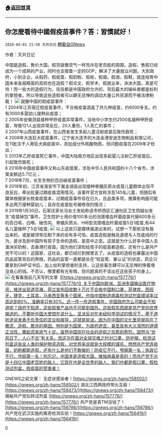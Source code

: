 ###  [:house:返回首頁](https://github.com/ourhimalayas/txt)
---

## 你怎麼看待中國假疫苗事件？答：習慣就好！
`2020-04-01 21:58 灭共日记` [轉載自GNews](https://gnews.org/zh-hant/159551/)

作者：灭共日记

中国是造假，售价大国。假货就像空气一样充斥在老百姓的周围。造假、售假已经成为一个成熟的产业，同时也支撑着一定的GDP，解决了大量就业问题。大到政府，小到企业，从假药、假疫苗、假奶粉、假账，假烟，假酒，假鞋，就连培育中国未来各层精英的高校也在造假？假论文、假学术、假就业率，泱泱大国，真是可怜！而一些大的造假行为，往往都是中国政府允许的，背后最大的操纵者都是权利的掌控者。所以导致这些造假者可以肆无忌惮的调动大量公共资源而不被法律制裁！
![](https://s3-ap-northeast-1.amazonaws.com/news.guo.offload.media/wp-content/uploads/2020/04/01214834/1-13.jpg)
就像中国的假疫苗事件：
<br>1 2004年江苏宿迁假疫苗事件，不合格疫苗涵盖了共九种疫苗，约6000多支。约有3000多婴幼儿接种此疫苗；
<br>2 2005年安徽泗县接种甲肝疫苗异常事件，当地中小学生约2500名接种甲肝疫苗，导致121人出现异常反应，20人重伤，1人死亡的事件；
<br>3 2007年山西疫苗事件，在山西省发生多起儿童注射疫苗后致伤致死；
<br>4 2009年大连狂犬疫苗事件，辽宁省大连市的大连金港安迪生物制品有限公司，在11批冻干人用狂犬病疫苗中，添加成分外核酸物质。但问题疫苗在2009年才检出；
<br>5 2013年乙肝疫苗死亡事件，中国大陆南方地区出现多起婴儿注射乙肝疫苗后，引起致伤致死；
<br>6 2016年中国疫苗事件又称山东疫苗案，涉及中华人民共和国的十八个省市，涉案金额达5.7亿元；
<br>7 2018年7月，长生生物的百白破疫苗事件；
<br>8 2019年初，江苏省淮安市下属金湖县出现接种脊髓灰质炎疫苗儿童群体出现不良反应，牵出批量过期疫苗混用情况。该事件官方宣称涉及145名儿童，但随后有媒体根据家长核查疫苗本，过期疫苗事件存在已久，且品类多项，推算影响面可能多达两万接种婴幼儿；且存在疫苗批号被修改的情况；
<br>9 2019年1月30日，石家庄家长冯女士发帖称该市桥西区汇通社区卫生院疑似发生“疫苗掉包”事件，卫生院护士用价值100多元的流感嗜血杆菌疫苗代替600多元的百日咳、白喉、破伤风、脊髓灰质炎、HIB型流感嗜血杆菌疫苗5合1疫苗,有44名儿童接种了5合1疫苗;
![](https://s3-ap-northeast-1.amazonaws.com/news.guo.offload.media/wp-content/uploads/2020/04/01214844/2-8.jpg)
以上这些只是媒体报道出来的，试想一下那些没有报出来的，或是被领导压制下来的会有多可怕，疫苗造假是触及道德与人性底线的行为，是涉及到中国所有孩子生命的造假，是恶中之恶。这就是为什么好多中国人去澳洲买奶粉，去香港打疫苗。因为他们深知给孩子的疫苗都造假，还有什么是共产党不可以的！这国家，这社会，都已经烂到根里去了。从疫苗的造假也暴露出中国药品监管背后的黑暗，药品的监管一直都是处在“轻监管、重认证”的状态，药企只要拿到GMP证书后，加上权利掌控者的支持，让这些畜生肆可以无忌惮的挣着埋没良心的钱。不否认，哪里都有光有暗，但问题真的不该出在这些孩子的身上。
![](https://s3-ap-northeast-1.amazonaws.com/news.guo.offload.media/wp-content/uploads/2020/04/01214855/3-4.jpg)
在看看我前几天写的文章【[https://gnews.org/zh-hans/157776/](https://gnews.org/zh-hans/157776/)】关于中国向欧洲、亚洲多国输出医疗物资，接连出现退货潮，荷兰宣布回收数十万片不合格中国制口罩，菲律宾，西班牙，捷克，土耳其，马来西亚等多个国家，也指中国制造病毒检测试剂盒错误率过高达到80%，准确率只有30%。这一件一件造假事件，中国政府怎么可能会不知道呢？政府不知道，这些假冒产品也不可能到国外，这些假东西就是共产党向世界输送的，不要听中国大使馆在说什么，坚决反对在未经科学测试的情况下，基于道听途说发表不负责任的言论和报导，这就是屁话，因为在中国的文化里早就存在了撒谎、造假、欺诈的基因。特别是为国家，为政府遮丑，甚至具有大义凛然的道德正当性，撒起谎来底气十足。虽然中国现在社会的造假之风愈刮愈烈，固然与“世风日下，人心不古”有关系，但这次在面对全球灾难之时对口罩，防护服，检测试剂盒这些全人类的保护物资造假，对世界来说就是大规模的谋杀，想想共产党连疫苗，奶粉都能造假，还有什么是他们不敢做的！防疫它不行，甩锅第一名；执政它不行，作妖第一名！别忘记，中国本是造假大国，唯独病毒是真的！而共产党不光是十四亿中国老百姓的敌人，它现在也是全世界的敌人，我们也都是假口罩，假检测试剂盒，假疫苗的受害者！

GNEWS之前文章：
 无症状感染者！[https://gnews.org/zh-hans/158502/](https://gnews.org/zh-hans/158502/)
 湖北江西两政府带头互殴！[https://gnews.org/zh-hans/158473/](https://gnews.org/zh-hans/158473/)
 揭秘共产党玩转试剂盒 [https://gnews.org/zh-hans/157776/](https://gnews.org/zh-hans/157776/)
 共产党是真TM没钱了！[https://gnews.org/zh-hans/156786/](https://gnews.org/zh-hans/156786/)
 共产党在武汉实施的离奇检测实验！[https://gnews.org/zh-hans/156419/](https://gnews.org/zh-hans/156419/)

0
